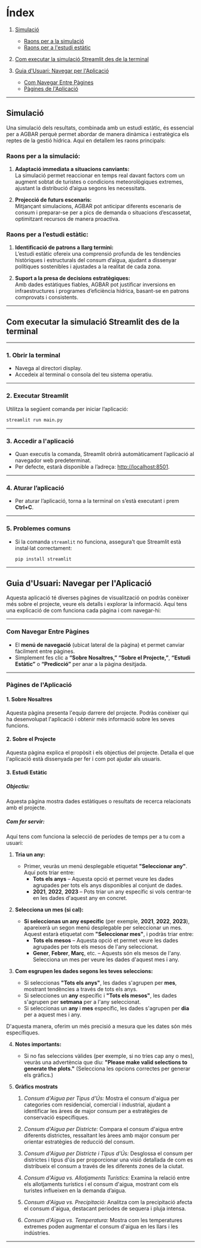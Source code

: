 # Índex

1. [Simulació](#simulació)
   - [Raons per a la simulació](#raons-per-a-la-simulació)
   - [Raons per a l'estudi estàtic](#raons-per-a-lestudi-estàtic)
   
2. [Com executar la simulació Streamlit des de la terminal](#com-executar-la-simulació-streamlit-des-de-la-terminal)

3. [Guia d'Usuari: Navegar per l'Aplicació](#guia-dusuari-navegar-per-laplicació)
   - [Com Navegar Entre Pàgines](#com-navegar-entre-pàgines)
   - [Pàgines de l'Aplicació](#pàgines-de-laplicació)

---

## Simulació

Una simulació dels resultats, combinada amb un estudi estàtic, és essencial per a AGBAR perquè permet abordar de manera dinàmica i estratègica els reptes de la gestió hídrica. Aquí en detallem les raons principals:

### **Raons per a la simulació:**  
1. **Adaptació immediata a situacions canviants:**  
   La simulació permet reaccionar en temps real davant factors com un augment sobtat de turistes o condicions meteorològiques extremes, ajustant la distribució d’aigua segons les necessitats.  

2. **Projecció de futurs escenaris:**  
   Mitjançant simulacions, AGBAR pot anticipar diferents escenaris de consum i preparar-se per a pics de demanda o situacions d’escassetat, optimitzant recursos de manera proactiva.  

### **Raons per a l’estudi estàtic:**  
1. **Identificació de patrons a llarg termini:**  
   L’estudi estàtic ofereix una comprensió profunda de les tendències històriques i estructurals del consum d’aigua, ajudant a dissenyar polítiques sostenibles i ajustades a la realitat de cada zona.  

2. **Suport a la presa de decisions estratègiques:**  
   Amb dades estàtiques fiables, AGBAR pot justificar inversions en infraestructures i programes d’eficiència hídrica, basant-se en patrons comprovats i consistents.  

---

## Com executar la simulació Streamlit des de la terminal

---

### 1. **Obrir la terminal**
- Navega al directori display.
- Accedeix al terminal o consola del teu sistema operatiu.

---

### 2. **Executar Streamlit**
Utilitza la següent comanda per iniciar l’aplicació:

```bash
streamlit run main.py
```

---

### 3. **Accedir a l'aplicació**
- Quan executis la comanda, Streamlit obrirà automàticament l’aplicació al navegador web predeterminat.
- Per defecte, estarà disponible a l’adreça: [http://localhost:8501](http://localhost:8501).

---

### 4. **Aturar l’aplicació**
- Per aturar l’aplicació, torna a la terminal on s’està executant i prem **Ctrl+C**.

---

### 5. **Problemes comuns**
- Si la comanda `streamlit` no funciona, assegura’t que Streamlit està instal·lat correctament:
  ```bash
  pip install streamlit
  ```

---

## **Guia d'Usuari: Navegar per l'Aplicació**

Aquesta aplicació té diverses pàgines de visualització on podràs conèixer més sobre el projecte, veure els detalls i explorar la informació. Aquí tens una explicació de com funciona cada pàgina i com navegar-hi:

---

### **Com Navegar Entre Pàgines**

- El **menú de navegació** (ubicat lateral de la pàgina) et permet canviar fàcilment entre pàgines.
- Simplement fes clic a **“Sobre Nosaltres,” “Sobre el Projecte,”**, **“Estudi Estàtic”** o **“Predicció”** per anar a la pàgina desitjada.

---

### **Pàgines de l'Aplicació**

#### **1. Sobre Nosaltres**

Aquesta pàgina presenta l'equip darrere del projecte. Podràs conèixer qui ha desenvolupat l'aplicació i obtenir més informació sobre les seves funcions.

#### **2. Sobre el Projecte**

Aquesta pàgina explica el propòsit i els objectius del projecte. Detalla el que l'aplicació està dissenyada per fer i com pot ajudar als usuaris.

#### **3. Estudi Estàtic**

##### **Objectiu:**
Aquesta pàgina mostra dades estàtiques o resultats de recerca relacionats amb el projecte.

##### **Com fer servir:**
Aquí tens com funciona la selecció de períodes de temps per a tu com a usuari:

1. **Tria un any:**
   - Primer, veuràs un menú desplegable etiquetat **"Seleccionar any"**. Aquí pots triar entre:
     - **Tots els anys** – Aquesta opció et permet veure les dades agrupades per tots els anys disponibles al conjunt de dades.
     - **2021**, **2022**, **2023** – Pots triar un any específic si vols centrar-te en les dades d'aquest any en concret.

2. **Selecciona un mes (si cal):**
   - **Si seleccionas un any específic** (per exemple, **2021**, **2022**, **2023**), apareixerà un segon menú desplegable per seleccionar un mes. Aquest estarà etiquetat com **"Seleccionar mes"**, i podràs triar entre:
     - **Tots els mesos** – Aquesta opció et permet veure les dades agrupades per tots els mesos de l'any seleccionat.
     - **Gener**, **Febrer**, **Març**, etc. – Aquests són els mesos de l'any. Selecciona un mes per veure les dades d'aquest mes i any.

3. **Com esgrupen les dades segons les teves seleccions:**
   - Si seleccionas **"Tots els anys"**, les dades s'agrupen per **mes**, mostrant tendències a través de tots els anys.
   - Si selecciones un **any** específic i **"Tots els mesos"**, les dades s'agrupen per **setmana** per a l'any seleccionat.
   - Si seleccionas un **any** i **mes** específic, les dades s'agrupen per **dia** per a aquest mes i any.

  D'aquesta manera, oferim un més precisió a mesura que les dates són més específiques.

4. **Notes importants:**
   - Si no fas seleccions vàlides (per exemple, si no tries cap any o mes), veuràs una advertència que diu: **"Please make valid selections to generate the plots."** (Selecciona les opcions correctes per generar els gràfics.)

5. **Gràfics mostrats**
   
   1. *Consum d'Aigua per Tipus d'Ús:* Mostra el consum d'aigua per categories com residencial, comercial i industrial, ajudant a identificar les àrees de major consum per a estratègies de conservació específiques.
       
   2. *Consum d'Aigua per Districte:* Compara el consum d'aigua entre diferents districtes, ressaltant les àrees amb major consum per orientar estratègies de reducció del consum.
       
   3. *Consum d'Aigua per Districte i Tipus d'Ús:* Desglossa el consum per districtes i tipus d'ús per proporcionar una visió detallada de com es distribueix el consum a través de les diferents zones de la ciutat.
       
   4. *Consum d'Aigua vs. Allotjaments Turístics:* Examina la relació entre els allotjaments turístics i el consum d'aigua, mostrant com els turistes influeixen en la demanda d’aigua.
       
   5. *Consum d'Aigua vs. Precipitació:* Analitza com la precipitació afecta el consum d'aigua, destacant períodes de sequera i pluja intensa.
   
   6. *Consum d'Aigua vs. Temperatura:* Mostra com les temperatures extremes poden augmentar el consum d'aigua en les llars i les indústries.

---
